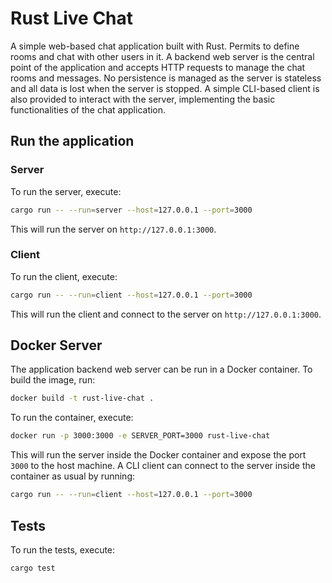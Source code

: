 # Rust Live Chat
A simple web-based chat application built with Rust. Permits to define rooms and chat with other users in it.
A backend web server is the central point of the application and accepts HTTP requests to manage the chat rooms and messages.
No persistence is managed as the server is stateless and all data is lost when the server is stopped.
A simple CLI-based client is also provided to interact with the server, implementing the basic functionalities of the chat application.

## Run the application
### Server
To run the server, execute:
```bash
cargo run -- --run=server --host=127.0.0.1 --port=3000
```
This will run the server on `http://127.0.0.1:3000`.

### Client
To run the client, execute:
```bash
cargo run -- --run=client --host=127.0.0.1 --port=3000
```
This will run the client and connect to the server on `http://127.0.0.1:3000`.

## Docker Server
The application backend web server can be run in a Docker container. To build the image, run:
```bash
docker build -t rust-live-chat .
```

To run the container, execute:
```bash
docker run -p 3000:3000 -e SERVER_PORT=3000 rust-live-chat
```

This will run the server inside the Docker container and expose the port `3000` to the host machine.
A CLI client can connect to the server inside the container as usual by running:
```bash
cargo run -- --run=client --host=127.0.0.1 --port=3000
```

## Tests
To run the tests, execute:
```bash
cargo test
```